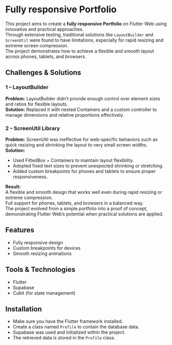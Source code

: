 # Fully responsive Portfolio

This project aims to create a **fully responsive Portfolio** on Flutter Web using innovative and practical approaches.  
Through extensive testing, traditional solutions like `LayoutBuilder` and `ScreenUtil` were found to have limitations, especially for rapid resizing and extreme screen compression.  
The project demonstrates how to achieve a flexible and smooth layout across phones, tablets, and browsers.

## Challenges & Solutions

### 1 – LayoutBuilder
**Problem:** LayoutBuilder didn’t provide enough control over element sizes and ratios for flexible layouts.  
**Solution:** Replaced it with nested Containers and a custom controller to manage dimensions and relative proportions effectively.

### 2 – ScreenUtil Library
**Problem:** ScreenUtil was ineffective for web-specific behaviors such as quick resizing and shrinking the layout to very small screen widths.  
**Solution:**  
- Used FittedBox + Containers to maintain layout flexibility.  
- Adopted fixed text sizes to prevent unexpected shrinking or stretching.  
- Added custom breakpoints for phones and tablets to ensure proper responsiveness.

**Result:**  
A flexible and smooth design that works well even during rapid resizing or extreme compression.  
Full support for phones, tablets, and browsers in a balanced way.  
The project evolved from a simple portfolio into a proof of concept, demonstrating Flutter Web’s potential when practical solutions are applied.

## Features
- Fully responsive design  
- Custom breakpoints for devices  
- Smooth resizing animations

## Tools & Technologies
- Flutter  
- Supabase  
- Cubit (for state management)

## Installation
- Make sure you have the Flutter framework installed.  
- Create a class named `Profile` to contain the database data.  
- Supabase was used and initialized within the project.  
- The retrieved data is stored in the `Profile` class.

